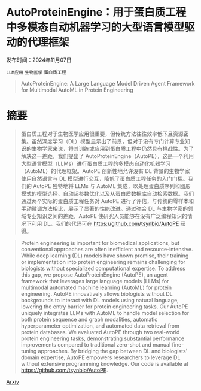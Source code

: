 # AutoProteinEngine：用于蛋白质工程中多模态自动机器学习的大型语言模型驱动的代理框架

发布时间：2024年11月07日

`LLM应用` `生物医学` `蛋白质工程`

> AutoProteinEngine: A Large Language Model Driven Agent Framework for Multimodal AutoML in Protein Engineering

# 摘要

> 蛋白质工程对于生物医学应用很重要，但传统方法往往效率低下且资源密集。虽然深度学习（DL）模型显示出了前景，但对于没有专门计算专业知识的生物学家来说，将其训练或应用到蛋白质工程中仍然具有挑战性。为了解决这一差距，我们提出了 AutoProteinEngine（AutoPE），这是一个利用大型语言模型（LLMs）进行蛋白质工程的多模态自动化机器学习（AutoML）的代理框架。AutoPE 创新性地允许没有 DL 背景的生物学家使用自然语言与 DL 模型进行交互，降低了蛋白质工程任务的入门门槛。我们的 AutoPE 独特地将 LLMs 与 AutoML 集成，以处理蛋白质序列和图形模式的模型选择、自动超参数优化以及从蛋白质数据库自动检索数据。我们通过两个实际的蛋白质工程任务对 AutoPE 进行了评估，与传统的零样本和手动微调方法相比，展示了显著的性能改进。通过弥合 DL 与生物学家的领域专业知识之间的差距，AutoPE 使研究人员能够在没有广泛编程知识的情况下利用 DL。我们的代码可在 https://github.com/tsynbio/AutoPE 获得。

> Protein engineering is important for biomedical applications, but conventional approaches are often inefficient and resource-intensive. While deep learning (DL) models have shown promise, their training or implementation into protein engineering remains challenging for biologists without specialized computational expertise. To address this gap, we propose AutoProteinEngine (AutoPE), an agent framework that leverages large language models (LLMs) for multimodal automated machine learning (AutoML) for protein engineering. AutoPE innovatively allows biologists without DL backgrounds to interact with DL models using natural language, lowering the entry barrier for protein engineering tasks. Our AutoPE uniquely integrates LLMs with AutoML to handle model selection for both protein sequence and graph modalities, automatic hyperparameter optimization, and automated data retrieval from protein databases. We evaluated AutoPE through two real-world protein engineering tasks, demonstrating substantial performance improvements compared to traditional zero-shot and manual fine-tuning approaches. By bridging the gap between DL and biologists' domain expertise, AutoPE empowers researchers to leverage DL without extensive programming knowledge. Our code is available at https://github.com/tsynbio/AutoPE.

[Arxiv](https://arxiv.org/abs/2411.04440)